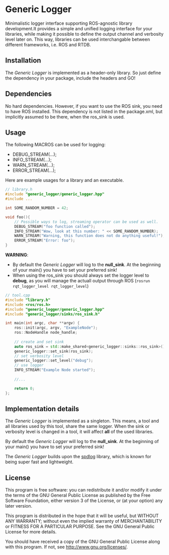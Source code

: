 # Generic Logger
Minimalistic logger interface supporting ROS-agnostic library development.It provides a simple and unified logging interface for your libraries, while making it possible to define the output channel and verbosity level later on.
This way, libraries can be used interchangable between different frameworks, i.e. ROS and RTDB.

## Installation

The  _Generic Logger_ is implemented as a header-only library. So just define the dependency in your package, include the headers and GO!

## Dependencies

No hard dependencies. However, if you want to use the ROS sink, you need to have ROS installed.
This dependency is not listed in the package.xml, but implicitly assumed to be there, when the ros_sink is used.

## Usage
The following MACROS can be used for logging:
* DEBUG_STREAM(...);
* INFO_STREAM(...);
* WARN_STREAM(...);
* ERROR_STREAM(...);

Here are example usages for a library and an executable.
```cpp
// library.h
#include "generic_logger/generic_logger.hpp"
#include ...

int SOME_RANDOM_NUMBER = 42;

void foo(){
    // Possible ways to log, streaming operator can be used as well.
    DEBUG_STREAM("foo function called");
    INFO_STREAM("Wow, look at this number: " << SOME_RANDOM_NUMBER);
    WARN_STREAM("Warning, this function does not do anything useful!");
    ERROR_STREAM("Error: foo");
}
```
**WARNING**:
 * By default the  _Generic Logger_ will log to the **null_sink**. At the beginning of your main() you have to set your preferred sink! 
 * When using the ros_sink you should always set the logger level to **debug**, as you will manage the actuall output through ROS (`rosrun rqt_logger_level rqt_logger_level`)

```cpp
// tool.cpp
#include "library.h"
#include <ros/ros.h>
#include "generic_logger/generic_logger.hpp"
#include "generic_logger/sinks/ros_sink.h"

int main(int argc, char **argv) {
    ros::init(argc, argv, "ExampleNode");
    ros::NodeHandle node_handle;
    
    // create and set sink
    auto ros_sink = std::make_shared<generic_logger::sinks::ros_sink>();
    generic_logger::set_sink(ros_sink);
    // set verbosity level
    generic_logger::set_level("debug");
    // use logger
    INFO_STREAM("Example Node started");
    
    //...

    return 0;
};
```

## Implementation details
The  _Generic Logger_ is implemented as a singleton. This means, a tool and all libraries used by this tool, share the same logger. When the sink or verbosity level is changed in a tool, it will affect **all** of the used libraries.

By default the  _Generic Logger_ will log to the **null_sink**. At the beginning of your main() you have to set your preferred sink!

The _Generic Logger_ builds upon the [spdlog] library, which is known for being super fast and lightweight.

## License

This program is free software: you can redistribute it and/or modify
it under the terms of the GNU General Public License as published by
the Free Software Foundation, either version 3 of the License, or
(at your option) any later version.

This program is distributed in the hope that it will be useful,
but WITHOUT ANY WARRANTY; without even the implied warranty of
MERCHANTABILITY or FITNESS FOR A PARTICULAR PURPOSE.  See the
GNU General Public License for more details.

You should have received a copy of the GNU General Public License
along with this program.  If not, see <http://www.gnu.org/licenses/>.

[spdlog]: https://github.com/gabime/spdlog